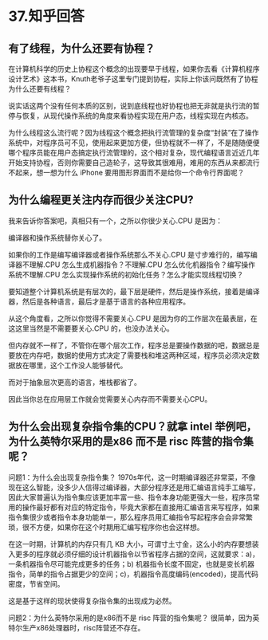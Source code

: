 # 37.知乎回答

## 有了线程，为什么还要有协程？

在计算机科学的历史上协程这个概念的出现要早于线程，如果你去看《计算机程序设计艺术》这本书，Knuth老爷子这里专门提到协程，实际上你该问既然有了协程为什么还要有线程？&#x20;

说实话这两个没有任何本质的区别，说到底线程也好协程也把无非就是执行流的暂停与恢复，从现代操作系统的角度来看协程实现在用户态，线程实现在内核态。&#x20;

为什么线程这么流行呢？因为线程这个概念把执行流管理的复杂度“封装”在了操作系统中，对程序员可不见，使用起来更加方便，但协程就不一样了，不是随随便便哪个程序员能在用户态搞定执行流管理的，这个相对复杂，现代编程语言近近几年开始支持协程，否则你需要自己造轮子，这导致其很难用，难用的东西从来都流行不起来，想一想为什么 iPhone 要用图形界面而不是给你一个命令行界面呢？

## 为什么编程更关注内存而很少关注CPU?&#x20;

我来告诉你答案吧，真相只有一个，之所以你很少关心.CPU 是因为：&#x20;

编译器和操作系统替你关心了。&#x20;

如果你的工作是编写编译器或者操作系统那么不关心.CPU 是寸步难行的，编写编译器不理解.CPU 怎么生成机器指令？不理解.CPU 怎么优化机器指令？编写操作系统不理解.CPU 怎么实现操作系统的初始化任务？怎么才能实现线程切换？&#x20;

要知道整个计算机系统是有层次的，最下层是硬件，然后是操作系统，接着是编译器，然后是各种语言，最后才是基于语言的各种应用程序。&#x20;

从这个角度看，之所以你觉得不需要关心.CPU 是因为你的工作层次在最表层，在这这里当然是不需要要关心.CPU 的，也没办法关心。&#x20;

但内存就不一样了，不管你在哪个层次工作，程序总是要操作数据的吧，数据总是要放在内存吧，数据的使用方式决定了需要栈和堆这两种区域，程序员必须决定数据放在哪里，这个工作没人能够替代。&#x20;

而对于抽象层次更高的语言，堆栈都省了。&#x20;

因此当你总在应用层工作就会觉需要关心内存而不需要关心CPU。

## 为什么会出现复杂指令集的CPU？就拿 intel 举例吧，为什么英特尔采用的是x86 而不是 risc 阵营的指令集呢？

问题1：为什么会出现复杂指令集？ 1970s年代，这一时期编译器还非常菜，不像现在这么智能，没多少人信得过编译器，大部分程序还是用汇编语言纯手工编写，因此大家普遍认为指令集应该更加丰富一些、指令本身功能更强大一些，程序员常用的操作最好都有对应的特定指令，毕竟大家都在直接用汇编语言来写程序，如果指令集很少或者指令本身功能单一，那么程序员用汇编指令写起程序会会非常繁琐，很不方便，如果你在这个时期用汇编写程序你也会这样想。&#x20;

在这一时期，计算机的内存只有几 KB 大小，可谓寸土寸金，这么小的内存要想装入更多的程序就必须仔细的设计机器指令以节省程序占据的空间，这就要求：a)，一条机器指令尽可能完成更多的任务；b) 机器指令长度不固定，也就是变长机器指令，简单的指令占据更少的空间；c)，机器指令高度编码(encoded)，提高代码密度，节省空间。&#x20;

这是基于这样的现状使得复杂指令集的出现成为必然。&#x20;

问题2：为什么英特尔采用的是x86而不是 risc 阵营的指令集呢？ 很简单，因为英特尔生产x86处理器时，risc阵营还不存在。

